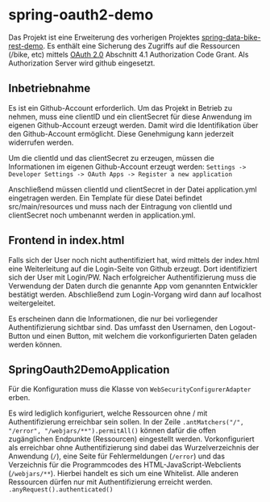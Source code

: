 # spring-oauth2-demo
 
Das Projekt ist eine Erweiterung des vorherigen Projektes [spring-data-bike-rest-demo](https://github.com/MarioNeugebauer/spring-data-bike-rest-demo).
Es enthält eine Sicherung des Zugriffs auf die Ressourcen (/bike, etc) mittels [OAuth 2.0](https://datatracker.ietf.org/doc/html/rfc6749) Abschnitt 4.1 Authorization Code Grant. Als Authorization Server wird github eingesetzt.

## Inbetriebnahme

Es ist ein Github-Account erforderlich. Um das Projekt in Betrieb zu nehmen, muss eine clientID und ein clientSecret für diese Anwendung im eigenen Github-Account erzeugt werden. Damit wird die Identifikation über den Github-Account ermöglicht. Diese Genehmigung kann jederzeit widerrufen werden.

Um die clientId und das clientSecret zu erzeugen, müssen die Informationen im eigenen Github-Account erzeugt werden:
`Settings -> Developer Settings -> OAuth Apps -> Register a new application`

Anschließend müssen clientId und clientSecret in der Datei application.yml eingetragen werden. Ein Template für diese Datei befindet src/main/resources und muss nach der Eintragung von clientId und clientSecret noch umbenannt werden in application.yml.

## Frontend in index.html

Falls sich der User noch nicht authentifiziert hat, wird mittels der index.html eine Weiterleitung auf die Login-Seite von Github erzeugt. Dort identifiziert sich der User mit Login/PW. Nach erfolgreicher Authentifizierung muss die Verwendung der Daten durch die genannte App vom genannten Entwickler bestätigt werden. Abschließend zum Login-Vorgang wird dann auf localhost weitergeleitet.

Es erscheinen dann die Informationen, die nur bei vorliegender Authentifizierung sichtbar sind. Das umfasst den Usernamen, den Logout-Button und einen Button, mit welchem die vorkonfigurierten Daten geladen werden können.

## SpringOauth2DemoApplication

Für die Konfiguration muss die Klasse von `WebSecurityConfigurerAdapter` erben.

Es wird lediglich konfiguriert, welche Ressourcen ohne / mit Authentifizierung erreichbar sein sollen. In der Zeile
```.antMatchers("/", "/error", "/webjars/**").permitAll()```
können dafür die offen zugänglichen Endpunkte (Ressourcen) eingestellt werden. Vorkonfiguriert als erreichbar ohne Authentifizierung sind dabei das Wurzelverzeichnis der Anwendung (`/`), eine Seite für Fehlermeldungen (`/error`) und das Verzeichnis für die Programmcodes des HTML-JavaScript-Webclients (`/webjars/**`). Hierbei handelt es sich um eine Whitelist. Alle anderen Ressourcen dürfen nur mit Authentifizierung erreicht werden.
```.anyRequest().authenticated()```




